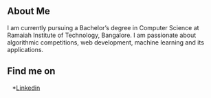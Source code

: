 ##  About Me
I am currently pursuing a Bachelor’s degree in Computer Science at Ramaiah Institute of Technology, Bangalore.
I am passionate about algorithmic competitions, web development, machine learning and its applications.

##  Find me on

&nbsp;&nbsp; *[Linkedin](https://www.linkedin.com/in/amitdu6ey/)

